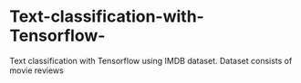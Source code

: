 # Text-classification-with-Tensorflow-
Text classification with Tensorflow using IMDB dataset. Dataset consists of movie reviews 
